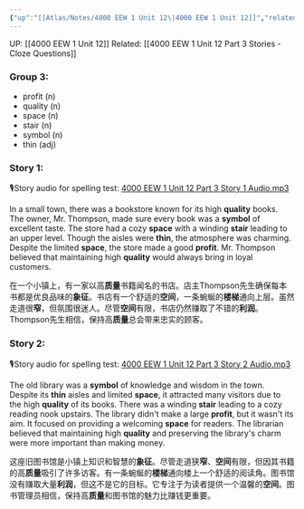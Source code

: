 ```yaml
---
{"up":"[[Atlas/Notes/4000 EEW 1 Unit 12\|4000 EEW 1 Unit 12]]","related":["[[4000 EEW 1 Unit 12 Part 3 Stories - Cloze Questions\|4000 EEW 1 Unit 12 Part 3 Stories - Cloze Questions]]"],"dg-publish":true,"permalink":"/atlas/notes/4000-eew-1-unit-12-part-3-stories/","dgPassFrontmatter":true}
---
```


UP: [[4000 EEW 1 Unit 12]]
Related: [[4000 EEW 1 Unit 12 Part 3 Stories - Cloze Questions]]
### Group 3:
- profit (n)
- quality (n)
- space (n)
- stair (n)
- symbol (n)
- thin (adj)

### Story 1:
🎙️Story audio for spelling test: [4000 EEW 1 Unit 12 Part 3 Story 1 Audio.mp3](https://drive.google.com/file/d/1MvEFgzgDhWV37iPGnDL3iqEr3pJVKxGe/view?usp=drive_link)

In a small town, there was a bookstore known for its high **quality** books. The owner, Mr. Thompson, made sure every book was a **symbol** of excellent taste. The store had a cozy **space** with a winding **stair** leading to an upper level. Though the aisles were **thin**, the atmosphere was charming. Despite the limited **space**, the store made a good **profit**. Mr. Thompson believed that maintaining high **quality** would always bring in loyal customers.

在一个小镇上，有一家以高**质量**书籍闻名的书店。店主Thompson先生确保每本书都是优良品味的**象征**。书店有一个舒适的**空间**，一条蜿蜒的**楼梯**通向上层。虽然走道很**窄**，但氛围很迷人。尽管**空间**有限，书店仍然赚取了不错的**利润**。Thompson先生相信，保持高**质量**总会带来忠实的顾客。

### Story 2:
🎙️Story audio for spelling test: [4000 EEW 1 Unit 12 Part 3 Story 2 Audio.mp3](https://drive.google.com/file/d/1UZD7naWy03-5WlkOjgOirON00i9QIk3C/view?usp=drive_link)

The old library was a **symbol** of knowledge and wisdom in the town. Despite its **thin** aisles and limited **space**, it attracted many visitors due to the high **quality** of its books. There was a winding **stair** leading to a cozy reading nook upstairs. The library didn't make a large **profit**, but it wasn't its aim. It focused on providing a welcoming **space** for readers. The librarian believed that maintaining high **quality** and preserving the library's charm were more important than making money.

这座旧图书馆是小镇上知识和智慧的**象征**。尽管走道狭**窄**、**空间**有限，但因其书籍的高**质量**吸引了许多访客。有一条蜿蜒的**楼梯**通向楼上一个舒适的阅读角。图书馆没有赚取大量**利润**，但这不是它的目标。它专注于为读者提供一个温馨的**空间**。图书管理员相信，保持高**质量**和图书馆的魅力比赚钱更重要。

